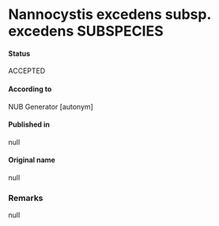# Nannocystis excedens subsp. excedens SUBSPECIES

#### Status
ACCEPTED

#### According to
NUB Generator [autonym]

#### Published in
null

#### Original name
null

### Remarks
null